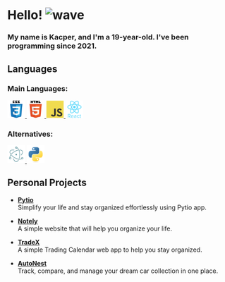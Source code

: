 <h1 align="left">
  Hello!
  <img src="https://raw.githubusercontent.com/MartinHeinz/MartinHeinz/master/wave.gif" width="30px" alt="wave" />
</h1>

<h3 align="left">
  My name is Kacper, and I'm a 19-year-old. I've been programming since 2021.
</h3>

## Languages

### Main Languages:

<p align="left">
  <a href="https://www.w3schools.com/css/" target="_blank" rel="noreferrer">
    <img src="https://raw.githubusercontent.com/devicons/devicon/master/icons/css3/css3-original-wordmark.svg" alt="css3" width="40" height="40"/>
  </a>
  <a href="https://www.w3.org/html/" target="_blank" rel="noreferrer">
    <img src="https://raw.githubusercontent.com/devicons/devicon/master/icons/html5/html5-original-wordmark.svg" alt="html5" width="40" height="40"/>
  </a>
  <a href="https://developer.mozilla.org/en-US/docs/Web/JavaScript" target="_blank" rel="noreferrer">
    <img src="https://raw.githubusercontent.com/devicons/devicon/master/icons/javascript/javascript-original.svg" alt="javascript" width="40" height="40"/>
  </a>
  <a href="https://reactjs.org/" target="_blank" rel="noreferrer">
    <img src="https://raw.githubusercontent.com/devicons/devicon/master/icons/react/react-original-wordmark.svg" alt="react" width="40" height="40"/>
  </a>
</p>

### Alternatives:

<p align="left">
  <a href="https://www.electronjs.org" target="_blank" rel="noreferrer">
    <img src="https://raw.githubusercontent.com/devicons/devicon/master/icons/electron/electron-original.svg" alt="electron" width="40" height="40"/>
  </a>
  <a href="https://www.python.org" target="_blank" rel="noreferrer">
    <img src="https://raw.githubusercontent.com/devicons/devicon/master/icons/python/python-original.svg" alt="python" width="40" height="40"/>
  </a>
</p>

## Personal Projects

- [**Pytio**](https://github.com/Kaspiu/Pytio)  
  Simplify your life and stay organized effortlessly using Pytio app.

- [**Notely**](https://github.com/Kaspiu/Notely)  
  A simple website that will help you organize your life.

- [**TradeX**](https://github.com/Kaspiu/TradeX)  
  A simple Trading Calendar web app to help you stay organized.

- [**AutoNest**](https://github.com/Kaspiu/AutoNest)  
  Track, compare, and manage your dream car collection in one place.
